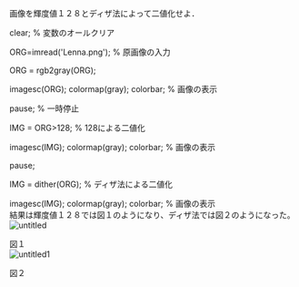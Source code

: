 画像を輝度値１２８とディザ法によって二値化せよ．  

clear; % 変数のオールクリア  

ORG=imread('Lenna.png'); % 原画像の入力  

ORG = rgb2gray(ORG);  

imagesc(ORG); colormap(gray); colorbar; % 画像の表示  

pause; % 一時停止  

IMG = ORG>128; % 128による二値化  

imagesc(IMG); colormap(gray); colorbar; % 画像の表示  

pause;  

IMG = dither(ORG); % ディザ法による二値化  

imagesc(IMG); colormap(gray); colorbar; % 画像の表示  
結果は輝度値１２８では図１のようになり、ディザ法では図２のようになった。  
![untitled](https://user-images.githubusercontent.com/35324583/34823985-f6f99318-f70f-11e7-9ceb-3ded95a9b81b.jpg)

  
  図１  
![untitled1](https://user-images.githubusercontent.com/35324583/34823994-02a799d0-f710-11e7-9609-148c389350fb.jpg)
  
  図２